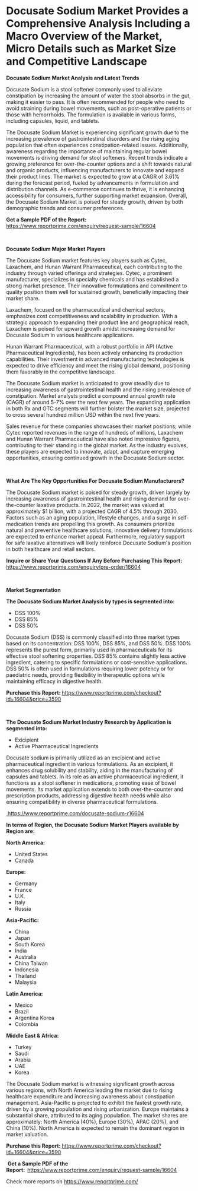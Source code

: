 <p><h1>Docusate Sodium Market Provides a Comprehensive Analysis Including a Macro Overview of the Market, Micro Details such as Market Size and Competitive Landscape</h1></p><p><strong>Docusate Sodium Market Analysis and Latest Trends</strong></p>
<p><p>Docusate Sodium is a stool softener commonly used to alleviate constipation by increasing the amount of water the stool absorbs in the gut, making it easier to pass. It is often recommended for people who need to avoid straining during bowel movements, such as post-operative patients or those with hemorrhoids. The formulation is available in various forms, including capsules, liquid, and tablets.</p><p>The Docusate Sodium Market is experiencing significant growth due to the increasing prevalence of gastrointestinal disorders and the rising aging population that often experiences constipation-related issues. Additionally, awareness regarding the importance of maintaining regular bowel movements is driving demand for stool softeners. Recent trends indicate a growing preference for over-the-counter options and a shift towards natural and organic products, influencing manufacturers to innovate and expand their product lines. The market is expected to grow at a CAGR of 3.61% during the forecast period, fueled by advancements in formulation and distribution channels. As e-commerce continues to thrive, it is enhancing accessibility for consumers, further supporting market expansion. Overall, the Docusate Sodium Market is poised for steady growth, driven by both demographic trends and consumer preferences.</p></p>
<p><strong>Get a Sample PDF of the Report:&nbsp;</strong> <a href="https://www.reportprime.com/enquiry/request-sample/16604?utm_campaign=2945&utm_medium=2&utm_source=Github&utm_content=ia&utm_term=18032025&utm_id=docusate-sodium">https://www.reportprime.com/enquiry/request-sample/16604</a></p>
<p>&nbsp;</p>
<p><strong>Docusate Sodium Major Market Players</strong></p>
<p><p>The Docusate Sodium market features key players such as Cytec, Laxachem, and Hunan Warrant Pharmaceutical, each contributing to the industry through varied offerings and strategies. Cytec, a prominent manufacturer, specializes in specialty chemicals and has established a strong market presence. Their innovative formulations and commitment to quality position them well for sustained growth, beneficially impacting their market share.</p><p>Laxachem, focused on the pharmaceutical and chemical sectors, emphasizes cost competitiveness and scalability in production. With a strategic approach to expanding their product line and geographical reach, Laxachem is poised for upward growth amidst increasing demand for Docusate Sodium in various healthcare applications.</p><p>Hunan Warrant Pharmaceutical, with a robust portfolio in API (Active Pharmaceutical Ingredients), has been actively enhancing its production capabilities. Their investment in advanced manufacturing technologies is expected to drive efficiency and meet the rising global demand, positioning them favorably in the competitive landscape.</p><p>The Docusate Sodium market is anticipated to grow steadily due to increasing awareness of gastrointestinal health and the rising prevalence of constipation. Market analysts predict a compound annual growth rate (CAGR) of around 5-7% over the next few years. The expanding application in both Rx and OTC segments will further bolster the market size, projected to cross several hundred million USD within the next five years.</p><p>Sales revenue for these companies showcases their market positions; while Cytec reported revenues in the range of hundreds of millions, Laxachem and Hunan Warrant Pharmaceutical have also noted impressive figures, contributing to their standing in the global market. As the industry evolves, these players are expected to innovate, adapt, and capture emerging opportunities, ensuring continued growth in the Docusate Sodium sector.</p></p>
<p>&nbsp;</p>
<p><strong>What Are The Key Opportunities For Docusate Sodium Manufacturers?</strong></p>
<p><p>The Docusate Sodium market is poised for steady growth, driven largely by increasing awareness of gastrointestinal health and rising demand for over-the-counter laxative products. In 2022, the market was valued at approximately $1 billion, with a projected CAGR of 4.5% through 2030. Factors such as an aging population, lifestyle changes, and a surge in self-medication trends are propelling this growth. As consumers prioritize natural and preventive healthcare solutions, innovative delivery formulations are expected to enhance market appeal. Furthermore, regulatory support for safe laxative alternatives will likely reinforce Docusate Sodium's position in both healthcare and retail sectors.</p></p>
<p><strong>Inquire or Share Your Questions If Any Before Purchasing This Report:</strong> <a href="https://www.reportprime.com/enquiry/pre-order/16604?utm_campaign=2945&utm_medium=2&utm_source=Github&utm_content=ia&utm_term=18032025&utm_id=docusate-sodium">https://www.reportprime.com/enquiry/pre-order/16604</a></p>
<p>&nbsp;</p>
<p><strong>Market Segmentation</strong></p>
<p><strong>The Docusate Sodium Market Analysis by types is segmented into:</strong></p>
<p><ul><li>DSS 100%</li><li>DSS 85%</li><li>DSS 50%</li></ul></p>
<p><p>Docusate Sodium (DSS) is commonly classified into three market types based on its concentration: DSS 100%, DSS 85%, and DSS 50%. DSS 100% represents the purest form, primarily used in pharmaceuticals for its effective stool softening properties. DSS 85% contains slightly less active ingredient, catering to specific formulations or cost-sensitive applications. DSS 50% is often used in formulations requiring lower potency or for paediatric needs, providing flexibility in therapeutic options while maintaining efficacy in digestive health.</p></p>
<p><strong>Purchase this Report:&nbsp;</strong><a href="https://www.reportprime.com/checkout?id=16604&price=3590&utm_campaign=2945&utm_medium=2&utm_source=Github&utm_content=ia&utm_term=18032025&utm_id=docusate-sodium">https://www.reportprime.com/checkout?id=16604&price=3590</a></p>
<p>&nbsp;</p>
<p><strong>The Docusate Sodium Market Industry Research by Application is segmented into:</strong></p>
<p><ul><li>Exicipient</li><li>Active Pharmaceutical Ingredients</li></ul></p>
<p><p>Docusate sodium is primarily utilized as an excipient and active pharmaceutical ingredient in various formulations. As an excipient, it enhances drug solubility and stability, aiding in the manufacturing of capsules and tablets. In its role as an active pharmaceutical ingredient, it functions as a stool softener in medications, promoting ease of bowel movements. Its market application extends to both over-the-counter and prescription products, addressing digestive health needs while also ensuring compatibility in diverse pharmaceutical formulations.</p></p>
<p><a href="https://www.reportprime.com/docusate-sodium-r16604?utm_campaign=2945&utm_medium=2&utm_source=Github&utm_content=ia&utm_term=18032025&utm_id=docusate-sodium">&nbsp;https://www.reportprime.com/docusate-sodium-r16604</a></p>
<p><strong>In terms of Region, the Docusate Sodium Market Players available by Region are:</strong></p>
<p>
    <p> <strong> North America: </strong>
        <ul>
            <li>United States</li>
            <li>Canada</li>
        </ul>
        </p> 
    <p> <strong> Europe: </strong>
        <ul>
            <li>Germany</li>
            <li>France</li>
            <li>U.K.</li>
            <li>Italy</li>
            <li>Russia</li>
        </ul>
        </p> 
    <p> <strong> Asia-Pacific: </strong>
        <ul>
            <li>China</li>
            <li>Japan</li>
            <li>South Korea</li>
            <li>India</li>
            <li>Australia</li>
            <li>China Taiwan</li>
            <li>Indonesia</li>
            <li>Thailand</li>
            <li>Malaysia</li>
        </ul>
        </p> 
    <p> <strong> Latin America: </strong>
        <ul>
            <li>Mexico</li>
            <li>Brazil</li>
            <li>Argentina Korea</li>
            <li>Colombia</li>
        </ul>
        </p> 
    <p> <strong> Middle East & Africa: </strong>
        <ul>
            <li>Turkey</li>
            <li>Saudi</li>
            <li>Arabia</li>
            <li>UAE</li>
            <li>Korea</li>
        </ul>
    </p>
    </p>
<p><p>The Docusate Sodium market is witnessing significant growth across various regions, with North America leading the market due to rising healthcare expenditure and increasing awareness about constipation management. Asia-Pacific is projected to exhibit the fastest growth rate, driven by a growing population and rising urbanization. Europe maintains a substantial share, attributed to its aging population. The market shares are approximately: North America (40%), Europe (30%), APAC (20%), and China (10%). North America is expected to remain the dominant region in market valuation.</p></p>
<p><strong>Purchase this Report: </strong><a href="https://www.reportprime.com/checkout?id=16604&price=3590&utm_campaign=2945&utm_medium=2&utm_source=Github&utm_content=ia&utm_term=18032025&utm_id=docusate-sodium">https://www.reportprime.com/checkout?id=16604&price=3590</a></p>
<p>&nbsp;<strong>Get a Sample PDF of the Report:&nbsp;&nbsp;</strong><a href="https://www.reportprime.com/enquiry/request-sample/16604?utm_campaign=2945&utm_medium=2&utm_source=Github&utm_content=ia&utm_term=18032025&utm_id=docusate-sodium">https://www.reportprime.com/enquiry/request-sample/16604</a></p>
<p><strong></strong></p>
<p>Check more reports on <a href="https://www.reportprime.com/?utm_campaign=2945&utm_medium=2&utm_source=Github&utm_content=ia&utm_term=18032025&utm_id=docusate-sodium">https://www.reportprime.com/</a></p>